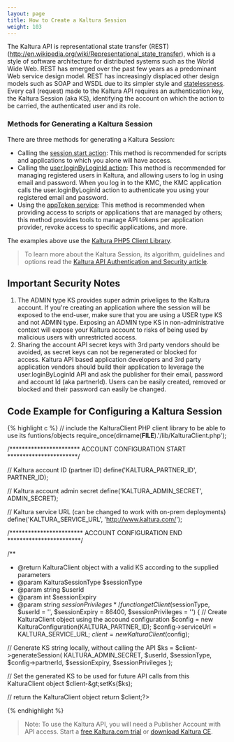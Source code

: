 ```yaml
---
layout: page
title: How to Create a Kaltura Session
weight: 103
---
```


The Kaltura API is representational state transfer (REST)(http://en.wikipedia.org/wiki/Representational_state_transfer), which is a style of software architecture for distributed systems such as the World Wide Web. REST has emerged over the past few years as a predominant Web service design model. REST has increasingly displaced other design models such as SOAP and WSDL due to its simpler style and [statelessness](http://en.wikipedia.org/wiki/Stateless_protocol). Every call (request) made to the Kaltura API requires an authentication key, the Kaltura Session (aka KS), identifying the account on which the action to be carried, the authenticated user and its role.

### Methods for Generating a Kaltura Session  

There are three methods for generating a Kaltura Session:

* Calling the [session.start action](https://developer.kaltura.com/api-docs/#/session.start): This method is recommended for scripts and applications to which you alone will have access.
* Calling the [user.loginByLoginId action](https://developer.kaltura.com/api-docs/#/user.loginByLoginId): This method is recommended for managing registered users in Kaltura, and allowing users to log in using email and password. When you log in to the KMC, the KMC application calls the user.loginByLoginId action to authenticate you using your registered email and password.
* Using the [appToken service](https://developer.kaltura.com/api-docs/#/appToken): This method is recommended when providing access to scripts or applications that are managed by others; this method provides tools to manage API tokens per application provider, revoke access to specific applications, and more.

The examples above use the [Kaltura PHP5 Client Library](https://developer.kaltura.com/api-docs/#/Client%20Libraries).

> To learn more about the Kaltura Session, its algorithm, guidelines and options read the [Kaltura API Authentication and Security article](https://knowledge.kaltura.com/node/229).
 

## Important Security Notes  

1.  The ADMIN type KS provides super admin priveliges to the Kaltura account. If you're creating an application where the session will be exposed to the end-user, make sure that you are using a USER type KS and not ADMIN type. Exposing an ADMIN type KS in non-administrative context will expose your Kaltura account to risks of being used by malicious users with unrestricted access.</strong>
2.  Sharing the account API secret keys with 3rd party vendors should be avoided, as secret keys can not be regenerated or blocked for access. Kaltura API based application developers and 3rd party application vendors should build their application to leverage the user.loginByLoginId API and ask the publisher for their email, password and account Id (aka partnerId). Users can be easily created, removed or blocked and their password can easily be changed.

## Code Example for Configuring a Kaltura Session  

{% highlight c %}
// include the KalturaClient PHP client library to be able to use its funtions/objects
require_once(dirname(__FILE__).'/lib/KalturaClient.php');


/*********************** ACCOUNT CONFIGURATION START ***********************/

// Kaltura account ID (partner ID)
define('KALTURA_PARTNER_ID', PARTNER_ID);

// Kaltura account admin secret
define('KALTURA_ADMIN_SECRET', ADMIN_SECRET);

// Kaltura service URL (can be changed to work with on-prem deployments)
define('KALTURA_SERVICE_URL', 'http://www.kaltura.com/');

/************************ ACCOUNT CONFIGURATION END ************************/


/**
* @return KalturaClient object with a valid KS according to the supplied parameters
* @param KalturaSessionType $sessionType
* @param string $userId
* @param int $sessionExpiry
* @param string $sessionPrivileges
*/
function getClient($sessionType, $userId = '', $sessionExpiry = 86400, $sessionPrivileges = '')
{
// Create KalturaClient object using the accound configuration
$config = new KalturaConfiguration(KALTURA_PARTNER_ID);
$config-&gt;serviceUrl = KALTURA_SERVICE_URL;
$client = new KalturaClient($config);

// Generate KS string locally, without calling the API
$ks = $client-&gt;generateSession(
  KALTURA_ADMIN_SECRET,
  $userId,
  $sessionType,
  $config-&gt;partnerId,
  $sessionExpiry,
  $sessionPrivileges
);

// Set the generated KS to be used for future API calls from this KalturaClient object
$client-&gt;setKs($ks);

// return the KalturaClient object
return $client;?&gt;</pre>

{% endhighlight %}

 > Note: To use the Kaltura API, you will need a Publisher Account with API access. Start a [free Kaltura.com trial](http://corp.kaltura.com/free-trial) or [download Kaltura CE](http://www.kaltura.org/project/community_edition_video_platform).
